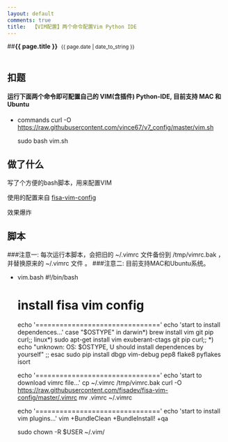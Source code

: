 ```yaml
---
layout: default
comments: true
title:  【VIM配置】两个命令配置Vim Python IDE
---
```


##<strong>{{ page.title }}</strong>&nbsp;&nbsp;<small>{{ page.date | date_to_string }}</small><br><br>

## 扣题

#### 运行下面两个命令即可配置自己的 VIM(含插件) Python-IDE, 目前支持 MAC 和 Ubuntu

- commands
    curl -O https://raw.githubusercontent.com/vince67/v7_config/master/vim.sh

    sudo bash vim.sh

## 做了什么

写了个方便的bash脚本，用来配置VIM

使用的配置来自 [fisa-vim-config](https://github.com/fisadev/fisa-vim-config)

效果爆炸


## 脚本

###注意一:  每次运行本脚本，会把旧的 ~/.vimrc 文件备份到 /tmp/vimrc.bak ，并替换原来的 ~/.vimrc 文件 。
###注意二: 目前支持MAC和Ubuntu系统。


- vim.bash
    #!/bin/bash
    # install fisa vim config

    echo '==============================='
    echo 'start to install dependences...'
    case "$OSTYPE" in
        darwin*)  brew install vim git pip curl;;
        linux*)   sudo apt-get install vim exuberant-ctags git pip curl;;
        *)        echo "unknown: OS: $OSTYPE, U should install dependences by yourself" ;;
    esac
    sudo pip install dbgp vim-debug pep8 flake8 pyflakes isort

    echo '==============================='
    echo 'start to download vimrc file...'
    cp ~/.vimrc /tmp/vimrc.bak
    curl -O https://raw.githubusercontent.com/fisadev/fisa-vim-config/master/.vimrc
    mv .vimrc ~/.vimrc

    echo '==============================='
    echo 'start to install vim plugins...'
    vim +BundleClean +BundleInstall! +qa

    sudo chown -R $USER ~/.vim/  
